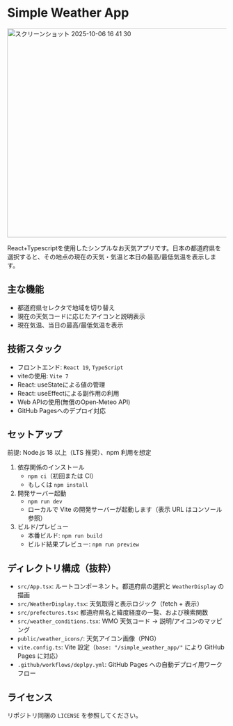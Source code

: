 # Simple Weather App
<img width="712" height="481" alt="スクリーンショット 2025-10-06 16 41 30" src="https://github.com/user-attachments/assets/67d136d9-7005-4c52-9db5-62f037fea777" />

React+Typescriptを使用したシンプルなお天気アプリです。日本の都道府県を選択すると、その地点の現在の天気・気温と本日の最高/最低気温を表示します。

## 主な機能
- 都道府県セレクタで地域を切り替え
- 現在の天気コードに応じたアイコンと説明表示
- 現在気温、当日の最高/最低気温を表示

## 技術スタック
- フロントエンド: `React 19`, `TypeScript`
- viteの使用: `Vite 7`
- React: useStateによる値の管理
- React: useEffectによる副作用の利用
- Web APIの使用(無償のOpen‑Meteo API)
- GitHub Pagesへのデプロイ対応

## セットアップ
前提: Node.js 18 以上（LTS 推奨）、npm 利用を想定

1. 依存関係のインストール
   - `npm ci`（初回または CI）
   - もしくは `npm install`
2. 開発サーバー起動
   - `npm run dev`
   - ローカルで Vite の開発サーバーが起動します（表示 URL はコンソール参照）
3. ビルド/プレビュー
   - 本番ビルド: `npm run build`
   - ビルド結果プレビュー: `npm run preview`

## ディレクトリ構成（抜粋）
- `src/App.tsx`: ルートコンポーネント。都道府県の選択と `WeatherDisplay` の描画
- `src/WeatherDisplay.tsx`: 天気取得と表示ロジック（fetch + 表示）
- `src/prefectures.tsx`: 都道府県名と緯度経度の一覧、および検索関数
- `src/weather_conditions.tsx`: WMO 天気コード → 説明/アイコンのマッピング
- `public/weather_icons/`: 天気アイコン画像（PNG）
- `vite.config.ts`: Vite 設定（`base: "/simple_weather_app/"` により GitHub Pages に対応）
- `.github/workflows/deplpy.yml`: GitHub Pages への自動デプロイ用ワークフロー

## ライセンス
リポジトリ同梱の `LICENSE` を参照してください。

